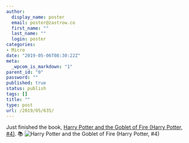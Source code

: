 ```yaml
---
author:
  display_name: poster
  email: poster@zastrow.co
  first_name: ""
  last_name: ""
  login: poster
categories:
- Micro
date: "2019-05-06T08:30:22Z"
meta:
  _wpcom_is_markdown: "1"
parent_id: "0"
password: ""
published: true
status: publish
tags: []
title: ""
type: post
url: /2019/05/635/
---
```

<p>Just finished the book, <a href="https://www.goodreads.com/review/show/2811228289?utm_medium=api&amp;utm_source=rss">Harry Potter and the Goblet of Fire (Harry Potter, #4)</a>. 📚 <img src="/assets/2019/05/27876157.jpg" alt="Harry Potter and the Goblet of Fire (Harry Potter, #4)" /></p>
